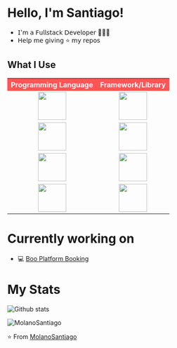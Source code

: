 # Hello, I'm Santiago!

- 𝖨'𝗆 𝖺 𝖥𝗎𝗅𝗅𝗌𝗍𝖺𝖼𝗄 𝖣𝖾𝗏𝖾𝗅𝗈𝗉𝖾𝗋 👨🏽‍💻
- 𝖧𝖾𝗅𝗉 𝗆𝖾 𝗀𝗂𝗏𝗂𝗇𝗀 ⭐ 𝗆𝗒 𝗋𝖾𝗉𝗈𝗌

## What I Use

<table>
  <tr>
    <th align="center" style="background-color: #FF5555; color: #FFFFFF;">Programming Language</th>
    <th align="center" style="background-color: #FF5555; color: #FFFFFF;">Framework/Library</th>
  </tr>
  <tr>
    <td align="center">
      <img height="64px" width="64px" src="https://cdn.svgporn.com/logos/javascript.svg">
    </td>
    <td align="center">
      <img height="64px" width="64px" src="https://cdn.svgporn.com/logos/react.svg">
    </td>
  </tr>
  <tr>
    <td align="center">
      <img height="64px" width="64px" src="https://cdn.svgporn.com/logos/python.svg">
    </td>
    <td align="center">
      <img height="64px" width="64px" src="https://www.svgrepo.com/show/330413/fastapi.svg">
    </td>
  </tr>
  <tr>
    <td align="center">
      <img height="64px" width="64px" src="https://cdn.svgporn.com/logos/php.svg">
    </td>
    <td align="center">
      <img height="64px" width="64px" src="https://cdn.svgporn.com/logos/laravel.svg">
    </td>
  </tr>
  <tr>
    <td align="center">
      <img height="64px" width="64px" src="https://www.svgrepo.com/show/452234/java.svg">
    </td>
    <td align="center">
      <img height="64px" width="64px" src="https://www.svgrepo.com/show/354380/spring-icon.svg">
    </td>
  </tr>
</table>

# Currently working on

- 💻 [Boo Platform Booking](https://github.com/MolanoSantiago/boo__app_backend)

# My Stats

![Github stats](https://github-readme-stats.vercel.app/api?username=MolanoSantiago&show_icons=true&hide_border=true)
<p><img align="center" src="https://github-readme-stats.vercel.app/api/top-langs?username=MolanoSantiago&show_icons=true&locale=en&layout=compact" alt="MolanoSantiago" /></p>

⭐️ From [MolanoSantiago](https://github.com/MolanoSantiago)
